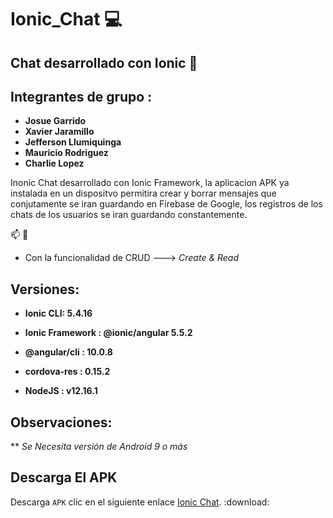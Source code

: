 # Ionic_Chat :computer:

## Chat desarrollado con Ionic :iphone:

## Integrantes de grupo : 

* **Josue Garrido** 
* **Xavier Jaramillo** 
* **Jefferson Llumiquinga**  
* **Mauricio Rodriguez**
* **Charlie Lopez**

Inonic Chat desarrollado con Ionic Framework, la aplicacion APK ya instalada en un dispositvo permitira crear y borrar mensajes que conjutamente se iran guardando en Firebase de Google, los registros de los chats de los usuarios se iran guardando constantemente.

:mailbox: :email:

* Con la funcionalidad de CRUD ---> *Create & Read*

## Versiones:

* **Ionic CLI: 5.4.16**
* **Ionic Framework : @ionic/angular 5.5.2**
* **@angular/cli : 10.0.8**

* **cordova-res : 0.15.2**
* **NodeJS : v12.16.1**

## Observaciones:

** *Se Necesita versión de Android 9 o más*

## Descarga El APK

Descarga `APK` clic en el siguiente enlace [Ionic Chat](https://github.com/XJaramillo/Ionic_Chat/blob/Chat/app-debug.apk). :download:
